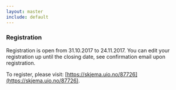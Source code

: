 ```yaml
---
layout: master
include: default
---
```


### Registration
Registration is open from 31.10.2017 to 24.11.2017. You can edit your registration up until the closing date, see confirmation email upon registration. 

To register, please visit: [https://skjema.uio.no/87726](https://skjema.uio.no/87726).

